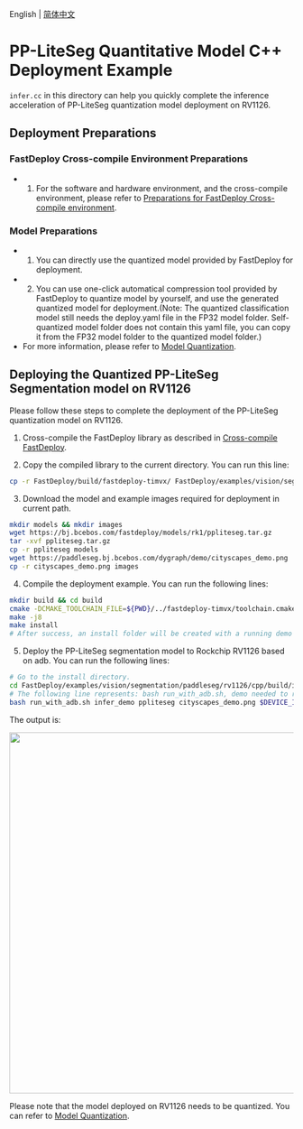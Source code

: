 English | [简体中文](README_CN.md)
# PP-LiteSeg Quantitative Model C++ Deployment Example

 `infer.cc` in this directory can help you quickly complete the inference acceleration of PP-LiteSeg quantization model deployment on RV1126.

## Deployment Preparations
### FastDeploy Cross-compile Environment Preparations
- 1. For the software and hardware environment, and the cross-compile environment, please refer to [Preparations for FastDeploy Cross-compile environment](../../../../../../docs/en/build_and_install/rv1126.md#Cross-compilation-environment-construction).  

### Model Preparations
- 1. You can directly use the quantized model provided by FastDeploy for deployment.
- 2. You can use one-click automatical compression tool provided by FastDeploy to quantize model by yourself, and use the generated quantized model for deployment.(Note: The quantized classification model still needs the deploy.yaml file in the FP32 model folder. Self-quantized model folder does not contain this yaml file, you can copy it from the FP32 model folder to the quantized model folder.)
- For more information, please refer to [Model Quantization](../../quantize/README.md).

## Deploying the Quantized PP-LiteSeg Segmentation model on RV1126
Please follow these steps to complete the deployment of the PP-LiteSeg quantization model on RV1126.
1. Cross-compile the FastDeploy library as described in [Cross-compile FastDeploy](../../../../../../docs/en/build_and_install/rv1126.md#FastDeploy-cross-compilation-library-compilation-based-on-Paddle-Lite).

2. Copy the compiled library to the current directory. You can run this line:
```bash
cp -r FastDeploy/build/fastdeploy-timvx/ FastDeploy/examples/vision/segmentation/paddleseg/rv1126/cpp
```

3. Download the model and example images required for deployment in current path.
```bash
mkdir models && mkdir images
wget https://bj.bcebos.com/fastdeploy/models/rk1/ppliteseg.tar.gz
tar -xvf ppliteseg.tar.gz
cp -r ppliteseg models
wget https://paddleseg.bj.bcebos.com/dygraph/demo/cityscapes_demo.png
cp -r cityscapes_demo.png images
```

4. Compile the deployment example. You can run the following lines:
```bash
mkdir build && cd build
cmake -DCMAKE_TOOLCHAIN_FILE=${PWD}/../fastdeploy-timvx/toolchain.cmake -DFASTDEPLOY_INSTALL_DIR=${PWD}/../fastdeploy-timvx -DTARGET_ABI=armhf ..
make -j8
make install
# After success, an install folder will be created with a running demo and libraries required for deployment.
```

5. Deploy the PP-LiteSeg segmentation model to Rockchip RV1126 based on adb. You can run the following lines:
```bash
# Go to the install directory.
cd FastDeploy/examples/vision/segmentation/paddleseg/rv1126/cpp/build/install/
# The following line represents: bash run_with_adb.sh, demo needed to run, model path, image path, DEVICE ID.
bash run_with_adb.sh infer_demo ppliteseg cityscapes_demo.png $DEVICE_ID
```

The output is:

<img width="640" src="https://user-images.githubusercontent.com/30516196/205544166-9b2719ff-ed82-4908-b90a-095de47392e1.png">

Please note that the model deployed on RV1126 needs to be quantized. You can refer to [Model Quantization](../../../../../../docs/en/quantize.md).
